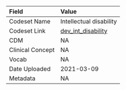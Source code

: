 |Field            |Value                   |
|:----------------|:-----------------------|
|Codeset Name     |Intellectual disability |
|Codeset Link     |[dev_int_disability](https://github.com/PEDSnet/Variable-Dictionary/blob/main/condition/dev_int_disability.csv)|
|CDM              |NA                      |
|Clinical Concept |NA                      |
|Vocab            |NA                      |
|Date Uploaded    |2021-03-09              |
|Metadata         |NA                      |
